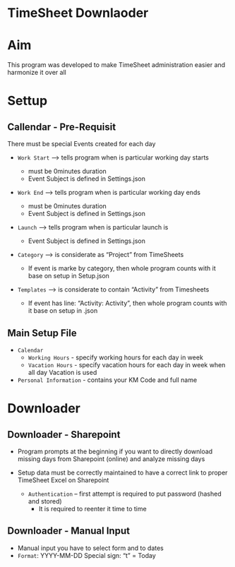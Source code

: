# TimeSheet Downlaoder
# Aim
This program was developed to make TimeSheet administration easier and harmonize it over all  

# Settup
## Callendar - Pre-Requisit
There must be special Events created for each day
- `Work Start` --> tells program when is particular working day starts
    - must be 0minutes duration 
    - Event Subject is defined in Settings.json

- `Work End` --> tells program when is particular working day ends
    - must be 0minutes duration 
    - Event Subject is defined in Settings.json

- `Launch` --> tells program when is particular launch is 
    - Event Subject is defined in Settings.json

- `Category` --> is considerate as “Project” from TimeSheets
    - If event is marke by category, then whole program counts with it base on setup in Setup.json

- `Templates` --> is considerate to contain “Activity” from Timesheets
    - If event has line: “Activity: Activity”, then whole program counts with it base on setup in .json


## Main Setup File
- `Calendar`
    - `Working Hours` - specify working hours for each day in week
    - `Vacation Hours` - specify vacation hours for each day in week when all day Vacation is used
- `Personal Information` - contains your KM Code and full name

# Downloader
## Downloader - Sharepoint
- Program prompts at the beginning if you want to directly download missing days from Sharepoint (online) and analyze missing days

- Setup data must be correctly maintained to have a correct link to proper TimeSheet Excel on Sharepoint 
    - `Authentication` 
        – first attempt is required to put password (hashed and stored)
        - It is required to reenter it time to time

## Downloader - Manual Input
- Manual input you have to select form and to dates
- `Format`: 
    YYYY-MM-DD
    Special sign: “t” = Today
